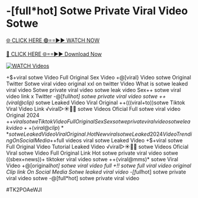 # -[full*hot] Sotwe Private Viral Video Sotwe


[🌐 CLICK HERE 🟢==►► WATCH NOW](https://cutt.ly/ZrqxdKBg)

[🔴 CLICK HERE 🌐==►► Download Now](https://cutt.ly/ZrqxdKBg)

[![WATCH Videos](https://i.imgur.com/dJHk4Zq.gif)](https://cutt.ly/ZrqxdKBg)





























+$+viral sotwe Video Full Original Sex Video
+@[viral} Video sotwe Original Twitter
Sotwe viral video original xxl on twitter Video What is sotwe leaked viral video Sotwe private viral video sotwe leak video Sex++ sotwe viral video link x Twitter -@[full*hot] sotwe private viral video sotwe ++(viral@clip)* sotwe Leaked Video Viral Original ++(((viral+to))sotwe Tiktok Viral Video Link ️√viral▷☀️👄💥 sotwe Videos Oficial
Full sotwe viral video Original 2024
+$+viral sotwe Tiktok Video Full Original Sex Sex sotwe private viral video sotwe leak video
++(viral@clip)** sotwe Leaked Video Viral Original. {Hot New viral} sotwe Leaked 2024 Video Trending On Social Media +$+full videos viral sotwe Leaked Video +$+viral sotwe Full Original Video Tutorial Leaked Video
️√viral▷☀️👄💥 sotwe Videos Oficial
Viral sotwe Video Full Original Link Hot sotwe private viral video sotwe ((sbex+news))+ tiktoker viral video sotwe ++{viral@mms)* sotwe Viral Video +@[original*hot] sotwe viral video full +!! sotwe full viral video original Clip link On Social Media Sotwe leaked viral video -[full*hot] sotwe private viral video sotwe -@[full*hot] sotwe private viral video


#TK2POAeWJl

